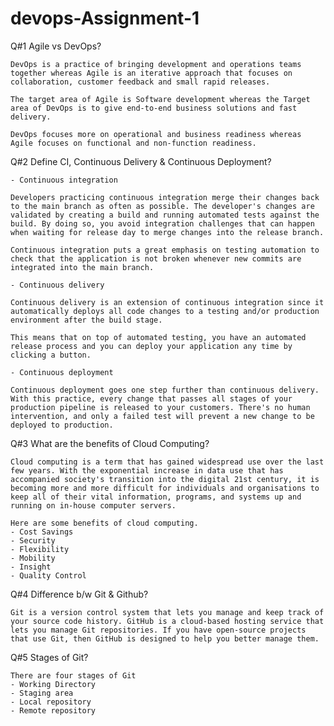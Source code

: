 # devops-Assignment-1

Q#1 Agile vs DevOps?

    DevOps is a practice of bringing development and operations teams together whereas Agile is an iterative approach that focuses on collaboration, customer feedback and small rapid releases.

    The target area of Agile is Software development whereas the Target area of DevOps is to give end-to-end business solutions and fast delivery.

    DevOps focuses more on operational and business readiness whereas Agile focuses on functional and non-function readiness.

Q#2 Define CI, Continuous Delivery & Continuous Deployment?
    
    - Continuous integration

    Developers practicing continuous integration merge their changes back to the main branch as often as possible. The developer's changes are validated by creating a build and running automated tests against the build. By doing so, you avoid integration challenges that can happen when waiting for release day to merge changes into the release branch.

    Continuous integration puts a great emphasis on testing automation to check that the application is not broken whenever new commits are integrated into the main branch.

    - Continuous delivery

    Continuous delivery is an extension of continuous integration since it automatically deploys all code changes to a testing and/or production environment after the build stage. 

    This means that on top of automated testing, you have an automated release process and you can deploy your application any time by clicking a button.

    - Continuous deployment

    Continuous deployment goes one step further than continuous delivery. With this practice, every change that passes all stages of your production pipeline is released to your customers. There's no human intervention, and only a failed test will prevent a new change to be deployed to production.

Q#3 What are the benefits of Cloud Computing?

    Cloud computing is a term that has gained widespread use over the last few years. With the exponential increase in data use that has accompanied society's transition into the digital 21st century, it is becoming more and more difficult for individuals and organisations to keep all of their vital information, programs, and systems up and running on in-house computer servers.
    
    Here are some benefits of cloud computing.
    - Cost Savings
    - Security
    - Flexibility
    - Mobility
    - Insight
    - Quality Control

Q#4 Difference b/w Git & Github?

    Git is a version control system that lets you manage and keep track of your source code history. GitHub is a cloud-based hosting service that lets you manage Git repositories. If you have open-source projects that use Git, then GitHub is designed to help you better manage them.

Q#5 Stages of Git?

    There are four stages of Git
    - Working Directory
    - Staging area
    - Local repository
    - Remote repository
